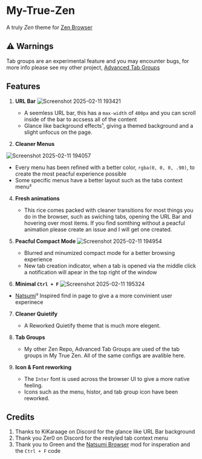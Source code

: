 # My-True-Zen
A truly _Zen_ theme for [Zen Browser](https://github.com/zen-browser/desktop)

## ⚠️ Warnings
Tab groups are an experimental feature and you may encounter bugs, for more info please see my other project, [Advanced Tab Groups](https://github.com/Anoms12/Advanced-Tab-Groups)

## Features

1. **URL Bar**
![Screenshot 2025-02-11 193421](https://github.com/user-attachments/assets/209c9e58-823a-4bb3-aad1-4ee9935dbd67)
    * A seemless URL bar, this has a `max-width` of `400px` and you can scroll inside of the bar to accsess all of the content
    * Glance like background effects¹, giving a themed background and a slight unfocus on the page.
      
2. **Cleaner Menus**
   
![Screenshot 2025-02-11 194057](https://github.com/user-attachments/assets/99b27ce7-be07-4c97-bcd2-37a9a68e154c)

  * Every menu has been refined with a better color, `rgba(0, 0, 0, .90)`, to create the most peacful experience possible
  * Some specific menus have a better layout such as the tabs context menu²
      
4. **Fresh animations**
     * This rice comes packed with cleaner transitions for most things you do in the browser, such as swiching tabs, opening the URL Bar and hovering over most items. If you find somthing without a peacful animation please create an issue and I will get one created.
       
5. **Peacful Compact Mode**
![Screenshot 2025-02-11 194954](https://github.com/user-attachments/assets/adcae36c-26a6-4e57-aa43-f1a62bccc8f3)
    * Blurred and minumized compact mode for a better browsing experience
    * New tab creation indicator, when a tab is opened via the middle click a notification will apear in the top right of the window
      
6. **Minimal `Ctrl + F`**
![Screenshot 2025-02-11 195324](https://github.com/user-attachments/assets/9076349a-bf1e-418a-a6d7-9f46452dafb8)
* [Natsumi](https://github.com/greeeen-dev/natsumi-browser)³ Inspired find in page to give a a more convinient user experinece

7. **Cleaner Quietify**
     * A Reworked Quietify theme that is much more elegent.

8. **Tab Groups**
     * My other Zen Repo, Advanced Tab Groups are used of the tab groups in My True Zen. All of the same configs are avalible here.

9. **Icon & Font reworking**
    * The `Inter` font is used across the browser UI to give a more native feeling.
    * Icons such as the menu, histor, and tab group icon have been reworked.
  
## Credits
1. Thanks to KiKaraage on Discord for the glance like URL Bar background
2. Thank you Zer0 on Discord for the restyled tab context menu
3. Thank you to Green and the [Natsumi Browser](https://github.com/greeeen-dev/natsumi-browser) mod for insperation and the `Ctrl + F` code
